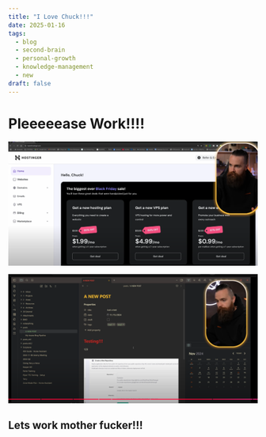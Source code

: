 ```yaml
---
title: "I Love Chuck!!!"
date: 2025-01-16
tags:
  - blog
  - second-brain
  - personal-growth
  - knowledge-management
  - new
draft: false
---
```




# Pleeeeease Work!!!!
![Pasted image 20250116061653.png](/images/Pasted%20image%2020250116061653.png)

![Pasted image 20250116060546.png](/images/Pasted%20image%2020250116060546.png)
## Lets work mother fucker!!!